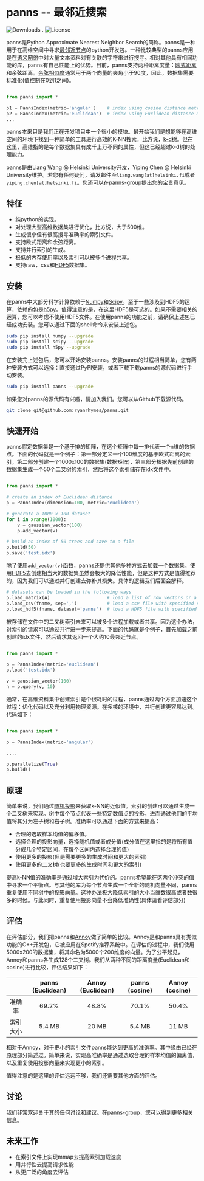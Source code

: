 panns -- 最邻近搜索
==================

![Downloads](https://pypip.in/d/panns/badge.png "Downloads") . ![License](https://pypip.in/license/gensim/badge.png "License")

panns是Python Approximate Nearest Neighbor Search的简称。panns是一种用于在高维空间中寻求[最邻近节点](http://en.wikipedia.org/wiki/Nearest_neighbor_search#Approximate_nearest_neighbor)的python开发包。一种比较典型的panns应用是在[语义网络](http://baike.baidu.com/view/157370.htm?fr=aladdin)中对大量文本资料对有关联的字符串进行搜寻。相对其他具有相同功能的库，panns有自己性能上的优势。目前，panns支持两种距离度量：[欧式距离](http://baike.baidu.com/view/1615257.htm?fr=aladdin)和余弦距离。[余弦相似度](http://zh.wikipedia.org/wiki/余弦相似性)通常用于两个向量的夹角小于90度，因此，数据集需要标准化(值控制在0到1之间)。


```python

from panns import *

p1 = PannsIndex(metric='angular')    # index using cosine distance metric
p2 = PannsIndex(metric='euclidean')  # index using Euclidean distance metric
...
```

panns本来只是我们正在开发项目中一个很小的模块。最开始我们是想能够在高维空间的环境下找到一种简单的工具进行高效的K-NN搜索，比方说，[k-d树](http://en.wikipedia.org/wiki/K-d_tree)。但在这里，高维指的是每个数据集具有成千上万不同的属性，但这已经超过k-d树的处理能力。

panns是由[Liang Wang](http://cs.helsinki.fi/liang.wang) @ Helsinki University开发，Yiping Chen @ Helsinki University维护。若您有任何疑问，请发邮件至`liang.wang[at]helsinki.fi`或者`yiping.chen[at]helsinki.fi`。您还可以在[panns-group](https://groups.google.com/forum/#!forum/panns)提出您的宝贵意见。


## 特征

* 纯python的实现。
* 对处理大型高维数据集进行优化，比方说，大于500维。
* 生成很小但有很高搜寻准确率的索引文件。
* 支持欧式距离和余弦距离。
* 支持并行索引的生成。
* 极低的内存使用率以及索引可以被多个进程共享。
* 支持raw，csv和[HDF5](http://www.hdfgroup.org/HDF5/)数据集。


## 安装

在panns中大部分科学计算依赖于[Numpy](http://www.numpy.org/)和[Scipy](http://www.scipy.org/)。至于一些涉及到HDF5的运算，依赖的包是[h5py](http://www.h5py.org/)。值得注意的是，在这里HDF5是可选的。如果不需要相关的运算，您可以考虑不使用HDF5文件。在使用panns的功能之前，请确保上述包已经成功安装。您可以通过下面的shell命令来安装上述包。


```bash
sudo pip install numpy --upgrade
sudo pip install scipy --upgrade
sudo pip install h5py --upgrade
```
在安装完上述包后，您可以开始安装panns。安装panns的过程相当简单，您有两种安装方式可以选择：直接通过PyPI安装，或者下载下载panns的源代码进行手动安装。


```bash
sudo pip install panns --upgrade
```

如果您对panns的源代码有兴趣，请加入我们。您可以从Github下载源代码。


```bash
git clone git@github.com:ryanrhymes/panns.git
```



## 快速开始
panns假定数据集是一个基于排的矩阵，在这个矩阵中每一排代表一个n维的数据点。下面的代码就是一个例子：第一部分定义一个100维度的基于欧式距离的索引，第二部分创建一个1000x100的数据集(数据矩阵)，第三部分根据先前创建的数据集生成一个50个二叉树的索引，然后将这个索引储存在idx文件中。


```python

from panns import *

# create an index of Euclidean distance
p = PannsIndex(dimension=100, metric='euclidean')

# generate a 1000 x 100 dataset
for i in xrange(1000):
    v = gaussian_vector(100)
    p.add_vector(v)

# build an index of 50 trees and save to a file
p.build(50)
p.save('test.idx')
```

除了使用`add_vector(v)`函数，panns还提供其他多种方式去加载一个数据集。使用[HDF5](http://www.hdfgroup.org/HDF5/)去创建相当大的数据集虽然会极大的降低性能，但是这种方式是值得推荐的，因为我们可以通过并行创建去弥补其损失。具体的逻辑我们后面会解释。

```python
# datasets can be loaded in the following ways
p.load_matrix(A)                     # load a list of row vectors or a numpy matrix
p.load_csv(fname, sep=',')           # load a csv file with specified separator
p.load_hdf5(fname, dataset='panns')  # load a HDF5 file with specified dataset
```

被存储在文件中的二叉树索引未来可以被多个进程加载或者共享。因为这个办法，对索引的请求可以通过并行进一步来提高。下面的代码就是个例子，首先加载之前创建的idx文件，然后请求其返回一个大约10最邻近节点。


```python

from panns import *

p = PannsIndex(metric='euclidean')
p.load('test.idx')

v = gaussian_vector(100)
n = p.query(v, 10)
```

通常，在高维资料集中创建索引是个很耗时的过程，panns通过两个方面加速这个过程：优化代码以及充分利用物理资源。在多核的环境中，并行创建更容易达到。代码如下：


```python

from panns import *

p = PannsIndex(metric='angular')

....

p.parallelize(True)
p.build()

```



## 原理

简单来说，我们通过[随机投影](http://en.wikipedia.org/wiki/Locality-sensitive_hashing#Random_projection)来获取k-NN的近似值。索引的创建可以通过生成一个二叉树来实现。树中每个节点代表一些特定数值点的投影，进而通过他们的平均值将其分为左子树和右子树。准确率可以通过下面的方式来提高：



* 合理的选取样本均值的偏移值。
* 选择合理的投影向量，选择随机值或者成分值(成分值在这里指的是将所有值分成几个特定区间，在每个区间内选择合理的值)
* 使用更多的投影(但是需要更多的生成时间和更大的索引)
* 使用更多的二叉树(也要更多的生成时间和更大的索引)

提高k-NN值的准确率是通过增大索引为代价的。panns希望能在这两个冲突的值中寻求一个平衡点。与其他的库为每个节点生成一个全新的随机向量不同，panns重复使用不同树中的投影向量。这种办法极大降低索引的大小当维数很高或者数很多的时候。与此同时，重复使用投影向量不会降低准确性(具体请看评估部分)

## 评估

在评估部分，我们把panns和[Annoy](https://github.com/spotify/annoy)做了简单的比较。Annoy是和panns具有类似功能的C++开发包，它被应用在Spotify推荐系统中。在评估的过程中，我们使用5000x200的数据集，将其命名为5000个200维度的向量。为了公平起见，Annoy和panns各生成128个二叉树。我们从两种不同的距离度量(Euclidean和cosine)进行比较，评估结果如下：


|            | panns (Euclidean) | Annoy (Euclidean) | panns (cosine) | Annoy (cosine) |
|:----------:|:-----------------:|:-----------------:|:--------------:|:--------------:|
|   准确率   |       69.2%       |       48.8%       |      70.1%     |      50.4%     |
|  索引大小  |       5.4 MB      |       20 MB       |     5.4 MB     |      11 MB     |


相对于Annoy，对于更小的索引文件panns能达到更高的准确率。其中缘由已经在原理部分简述过。简单来说，实现高准确率是通过选取合理的样本均值的偏离值，以及重复使用投影向量来实现更小的索引。


值得注意的是这里的评估远远不够，我们还需要其他方面的评估。


## 讨论

我们非常欢迎关于其的任何讨论和建议。在[panns-group](https://groups.google.com/forum/#!forum/panns)，您可以得到更多相关信息。


## 未来工作

* 在索引文件上实现mmap去提高索引加载速度
* 用并行性去提高请求性能
* 从更广泛的角度去评估
